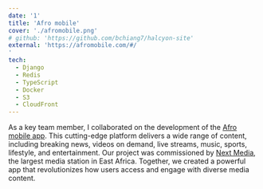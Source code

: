 ```yaml
---
date: '1'
title: 'Afro mobile'
cover: './afromobile.png'
# github: 'https://github.com/bchiang7/halcyon-site'
external: 'https://afromobile.com/#/
'
tech:
  - Django
  - Redis
  - TypeScript
  - Docker
  - S3
  - CloudFront
---
```


As a key team member, I collaborated on the development of the [Afro mobile app](https://afromobile.com/#/). This cutting-edge platform delivers a wide range of content, including breaking news, videos on demand, live streams, music, sports, lifestyle, and entertainment. Our project was commissioned by [Next Media](https://nextmedia.co.ug/), the largest media station in East Africa. Together, we created a powerful app that revolutionizes how users access and engage with diverse media content.
